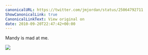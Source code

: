 ```yaml
---
canonicalURL: https://twitter.com/jmjordan/status/25064792711
ShowCanonicalLink: true
CanonicalLinkText: View original on
date: 2010-09-20T22:47:42+00:00
---
```

Mandy is mad at me.

![](/images/25064792711-165323233.jpg)